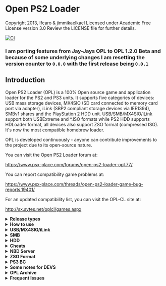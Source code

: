 # Open PS2 Loader

Copyright 2013, Ifcaro & jimmikaelkael
Licensed under Academic Free License version 3.0
Review the LICENSE file for further details.

[![CI](https://github.com/SkylarPlayz348/Open-PS2-Loader/actions/workflows/compilation.yml/badge.svg?branch=master)](https://github.com/SkylarPlayz348/Open-PS2-Loader/actions/workflows/compilation.yml)


### I am porting features from Jay-Jays OPL to OPL 1.2.0 Beta and because of some underlying changes I am resetting the version counter to `0.0.0` with the first release being `0.0.1`

## Introduction

Open PS2 Loader (OPL) is a 100% Open source game and application loader for
the PS2 and PS3 units. It supports five categories of devices: USB mass
storage devices, MX4SIO (SD card connected to memory card port via adapter), iLink (SBP2 compliant storage devices via IEE1394), SMBv1 shares and the PlayStation 2 HDD unit.
USB/SMB/MX4SIO/iLink support both USBExtreme and \*.ISO formats while PS2 HDD supports HDLoader format,
all devices also support ZSO format (compressed ISO). It's now the most compatible homebrew loader.

OPL is developed continuously - anyone can contribute improvements to the project due to its open-source nature.

You can visit the Open PS2 Loader forum at:

<https://www.psx-place.com/forums/open-ps2-loader-opl.77/>

You can report compatibility game problems at:

<https://www.psx-place.com/threads/open-ps2-loader-game-bug-reports.19401/>

For an updated compatibility list, you can visit the OPL-CL site at:

<http://sx.sytes.net/oplcl/games.aspx>

<details>
  <summary> <b> Release types </b> </summary>
<p>

Open PS2 Loader bundle included several types of the same OPL version. These
types come with more or fewer features included.

| Type (can be a combination) | Description                                                                             |
| --------------------------- | --------------------------------------------------------------------------------------- |
| `Release`                   | Regular OPL release with GSM, IGS, PADEMU, VMC, PS2RD Cheat Engine & Parental Controls. |
| `DTL_T10000`                | OPL for TOOLs (DevKit PS2)                                                              |
| `IGS`                       | OPL with InGame Screenshot feature.                                                     |
| `PADEMU`                    | OPL with Pad Emulation for DS3 & DS4.                                                   |
| `RTL`                       | OPL with the right to left language support.                                            |

</p>
</details>

<details>
  <summary> <b> How to use </b> </summary>
<p>

OPL uses the following directory tree structure across HDD, SMB, and
USB modes:

| Folder | Description                                                  | Modes       |
| ------ | ------------------------------------------------------------ | ----------- |
| `CD`   | for games on CD media - i.e. blue-bottom discs               | USB and SMB |
| `DVD`  | for DVD5 and DVD9 images (if filesystem supports +4gb files) | USB and SMB |
| `VMC`  | for Virtual Memory Card images - from 8MB up to 64MB         | all         |
| `CFG`  | for saving per-game configuration files                      | all         |
| `ART`  | for game art images                                          | all         |
| `THM`  | for themes support                                           | all         |
| `LNG`  | for translation support                                      | all         |
| `CHT`  | for cheats files                                             | all         |

OPL will automatically create the above directory structure the first time you launch it and enable your favorite device.

For HDD users, OPL will read `hdd0:__common/OPL/conf_hdd.cfg` for the config entry `hdd_partition` to use as your OPL partition.
If not found a config file, a 128Mb `+OPL` partition will be created. You can edit the config if you wish to use/create a different partition.
All partitions created by OPL will be 128Mb (it is not recommended to enlarge partitions as it will break LBAs, instead remove and recreate manually with uLaunchELF at a larger size if needed).

</p>
</details>

<details>
  <summary> <b> USB/MX4SIO/iLink </b> </summary>


Game files should be *ideally* defragmented either file by file or by whole drive,
and games larger than 4gb must use USBExtreme format if device uses FAT32 format (see OPLUtil or USBUtil programs).
We do **not** recommend using any defrag programs. The best way for defragmenting - copy all files to pc, format USB, copy all files back.
Repeat it once you faced defragmenting problem again.

> NOTE: partial file fragmentation is supported (up to 64 fragments!) since OPL v1.2.0 - rev1893


</p>
</details>

<details>
  <summary> <b> SMB </b> </summary>
<p>

For loading games by SMB protocol, you need to share a folder (ex: PS2SMB)
on the host machine or NAS device and make sure that it has full read and
write permissions. USB Advance/Extreme format is optional - \*.ISO images
are supported using the folder structure above.

</p>
</details>

<details>
  <summary> <b> HDD </b> </summary>
<p>

For PS2, 48-bit LBA internal HDDs up to 2TB are supported. HDD should be
formatted with the APA partition scheme. OPL will create the `+OPL` partition on the HDD.
To avoid this, you can create a text file at the location `hdd0:__common:pfs:OPL/conf_hdd.txt`
that contains the preferred partition name (for example `__common`).

</p>
</details>

<details>
  <summary> <b> Cheats </b> </summary>
<p>

OPL accepts `.cht` files in PS2RD format. Each cheat file corresponds to a specific game and must be stored in the `CHT` directory on your device.
Cheats are structured as hexadecimal codes, with proper headers as descriptions to identify their function.
You can activate cheats via OPL's graphical interface. Navigate to a games settings, enable cheats and select the desired mode.

### cheat modes

  * Auto Select Cheats:
This mode will enable and apply all cheat codes in your `.cht` file to your game automatically.

  * Select Game Cheats:
When enabled a cheat selection menu will appear when you launch a game. You can navigate the menu and disable undesired cheats for this launch session. `Mastercode`s cannot be disabled as they are required for any other cheats to be applied.

</p>
</details>

<details>
  <summary> <b> NBD Server </b> </summary>
<p>

OPL now uses an [NBD](https://en.wikipedia.org/wiki/Network_block_device) server to share the internal hard drive, instead of HDL server.
NBD is [formally documented](https://github.com/NetworkBlockDevice/nbd/blob/master/doc/proto.md) and developed as a collaborative open standard.

The current implementation of the server is based on [lwNBD](https://github.com/bignaux/lwNBD), go there to contribute on the NBD code itself.

The main advantage of using NBD is that the client will expose the drive to your operating system in a similar way as a directly attached drive.
This means that any utility that worked with the drive when it was directly attached should work the same way with NBD.

OPL currently only supports exporting (sharing out) the PS2's drive.

You can use `hdl-dump`, `pfs-shell`, or even directly edit the disk in a hex editor.

For example, to use `hdl_dump` to install a game to the HDD:

  * Connect with your choosen client (OS specific)
  * Run `hdl_dump inject_dvd ps2/nbd "Test Game" ./TEST.ISO`
  * Disconnect the client.

To use the NBD server in OPL:

  * Grab the latest beta version (OPL 1.1.0 (current stable) has some bugs in the NBD server) - go to the [Releases](https://github.com/ps2homebrew/Open-PS2-Loader/releases) section and grab the one at the top.
  * Ensure OPL is configured with an IP address (either static or DHCP).
  * Open the menu and select "Start NBD server". Once it's ready, it should update the screen to say "NBD Server running..."
  * Now you can connect with any of the following NBD clients.

### nbd-client

Supported: Linux, [Windows with WSL and custom kernel](https://github.com/microsoft/WSL/issues/5968)

nbd-client requires nbd kernel support. If it isn't loaded,
`sudo modprobe nbd` will do.

list available export:

```sh
nbd-client -l 192.168.1.45
```

connect:

```sh
nbd-client 192.168.1.45 /dev/nbd1
```

disconnect:

```sh
nbd-client -d /dev/nbd1
```

You'll generally need sudo to run this commands in root or
add your user to the right group usually "disk".

### nbdfuse

Supported: Linux, Windows with WSL2

list available export:

```sh
nbdinfo --list nbd://192.168.1.45
```

connect:

```sh
mkdir ps2
nbdfuse ps2/ nbd://192.168.1.45 &
```

disconnect:

```sh
umount ps2
```

### wnbd

Supported: Windows

[WNBD client](https://cloudbase.it/ceph-for-windows/).
Install, reboot, open elevated (with Administrator rights) [PowerShell](https://docs.microsoft.com/en-us/powershell/scripting/windows-powershell/starting-windows-powershell?view=powershell-7.1#how-to-start-windows-powershell-on-earlier-versions-of-windows)

connect:

```sh
wnbd-client.exe map hdd0 192.168.1.22
```

disconnect:

```sh
wnbd-client.exe unmap hdd0
```

### Mac OS

Not supported.

</p>
</details>

<details>
  <summary> <b> ZSO Format </b> </summary>
<p>

As of version 1.2.0, compressed ISO files in ZSO format is supported by OPL.

To handle ZSO files, a python script (ziso.py) is included in the pc folder of this repository.
It requires Python 3 and the LZ4 library:

  ```sh
pip install lz4
```

To compress an ISO file to ZSO:

  ```sh
python ziso.py -c 2 "input.iso" "output.zso"
```

To decompress a ZSO back to the original ISO:

```sh
python ziso.py -c 0 "input.zso" "output.iso"
```

You can copy ZSO files to the same folder as your ISOs and they will be detected by OPL.
To install onto internal HDD, you can use the latest version of HDL-Dump.

</p>
</details>

<details>
  <summary> <b> PS3 BC </b> </summary>
<p>

Currently, supported only [PS3 Backward Compatible](https://www.psdevwiki.com/ps3/PS2_Compatibility#PS2-Compatibility) (BC) versions. So only [COK-001](https://www.psdevwiki.com/ps3/COK-00x#COK-001) and [COK-002/COK-002W](https://www.psdevwiki.com/ps3/COK-00x#COK-002) boards are supported. USB, SMB, HDD modes are supported.

To run OPL, you need an entry point for running PS2 titles. You can use everything (Swapmagic PS2, for example), but custom firmware with the latest Cobra is preferred. Note: only CFW supports HDD mode.

</p>
</details>

<details>
  <summary> <b> Some notes for DEVS </b> </summary>
<p>

Open PS2 Loader needs the [**latest PS2SDK**](https://github.com/ps2dev/ps2sdk)

</p>
</details>

<details>
  <summary> <b> OPL Archive </b> </summary>
<p>

Since 05/07/2021 every OPL build dispatched to the release section of this repository will be uploaded to a [mega account](https://mega.nz/folder/Ndwi1bAK#oLWNhH_g-h0p4BoT4c556A). You can access the archive by clicking the mega badge on top of this readme

</p>
</details>

<details>
  <summary> <b> Frequent Issues </b> </summary>
<p>

### OPL Freezes on logo or grey screen

 Sometimes OPL freezes when loading config files made by older OPL builds.
> hold __`START`__ while OPL initializes to make it skip the config loading, then, you can save your own settings.
> fixing the issue.

### Game freezes on white screen

> Main game executable could not be found. Either game is fragmented or image is corrupted

### OPL does not display anything on boot

> You may have selected a Video Mode which your TV does not support. Hold Triangle and Cross while OPL initializes to reset your video mode to "Auto".

</p>
</details>
